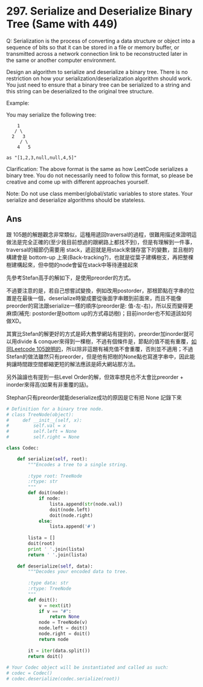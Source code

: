 # 297. Serialize and Deserialize Binary Tree (Same with 449)
Q: Serialization is the process of converting a data structure or object into a sequence of bits so that it can be stored in a file or memory buffer, or transmitted across a network connection link to be reconstructed later in the same or another computer environment.

Design an algorithm to serialize and deserialize a binary tree. There is no restriction on how your serialization/deserialization algorithm should work. You just need to ensure that a binary tree can be serialized to a string and this string can be deserialized to the original tree structure.

Example: 

You may serialize the following tree:
```
    1
   / \
  2   3
     / \
    4   5

as "[1,2,3,null,null,4,5]"
```
Clarification: The above format is the same as how LeetCode serializes a binary tree. You do not necessarily need to follow this format, so please be creative and come up with different approaches yourself.

Note: Do not use class member/global/static variables to store states. Your serialize and deserialize algorithms should be stateless.

## Ans

跟 105題的解題觀念非常類似，這種用遞回traversal的過程，很難用描述來證明這做法是完全正確的(至少我目前想過的跟網路上都找不到)，但是有理解到一件事，traversal的細節仍需要用 stack，遞迴就是用stack來儲存當下的變數，並且樹的構建會是 bottom-up 上來(Back-tracking?)，也就是從葉子建構樹支，再把整棵樹建構起來，但中間的node會留在stack中等待連接起來




先參考Stefan高手的解如下，是使用preorder的方式。

不過要注意的是，若自己想嘗試變換，例如改用postorder，那根節點在字串的位置是在最後一個，deserialize時變成要從後面字串餵到前面來，而且不能像preorder的寫法跟serialize一樣的順序(preorder是: 值-左-右)，所以反而變得更麻煩(補充: postorder是bottom up的方式尋訪樹)；目前inorder也不知道該如何做XD。

其實比Stefan的解更好的方式是師大教學網站有提到的，preorder加inorder就可以用divide & conquer來得到一棵樹，不過有個條件是，節點的值不能有重覆，[如同Leetcode 105說明的](https://leetcode.com/problems/construct-binary-tree-from-preorder-and-inorder-traversal/)，所以除非這題有補充值不會重覆，否則並不適用；不過Stefan的做法雖然只有preorder，但是他有把樹的None點也寫進字串中，因此能夠讓時間跟空間都縮更短的解法應該是師大網站那方法。

另外論譠也有提到一些Level Order的解，但效率想見也不太會比preorder + inorder來得高(如果有非重覆的話)。

Stephan只有preorder就能deserialize成功的原因是它有把 None 記錄下來

```python
# Definition for a binary tree node.
# class TreeNode(object):
#     def __init__(self, x):
#         self.val = x
#         self.left = None
#         self.right = None

class Codec:

    def serialize(self, root):
        """Encodes a tree to a single string.
        
        :type root: TreeNode
        :rtype: str
        """
        def doit(node):
            if node:
                lista.append(str(node.val))
                doit(node.left)
                doit(node.right)
            else:
                lista.append('#')
            
        lista = []
        doit(root)
        print ' '.join(lista)
        return ' '.join(lista)
        
    def deserialize(self, data):
        """Decodes your encoded data to tree.
        
        :type data: str
        :rtype: TreeNode
        """
        def doit():
            v = next(it)
            if v == "#":
                return None
            node = TreeNode(v)
            node.left = doit()
            node.right = doit()
            return node
            
        it = iter(data.split())
        return doit()
    
# Your Codec object will be instantiated and called as such:
# codec = Codec()
# codec.deserialize(codec.serialize(root))
```